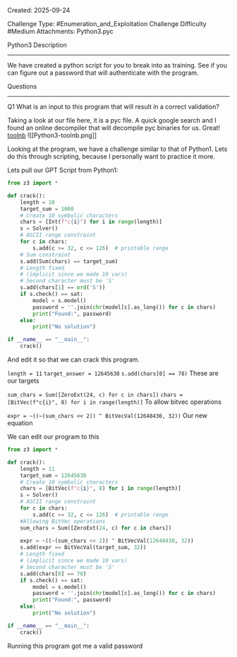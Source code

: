 Created: 2025-09-24

Challenge Type: #Enumeration_and_Exploitation 
Challenge Difficulty #Medium 
Attachments: Python3.pyc

Python3
Description
***
We have created a python script for you to break into as training. See if you can figure out a password that will authenticate with the program.

Questions
***
Q1
What is an input to this program that will result in a correct validation?

Taking a look at our file here, it is a pyc file. A quick google search and I found an online decompiler that will decompile pyc binaries for us. Great!
[toolnb](https://www.toolnb.com/tools-lang-en/pyc.html)
![[Python3-toolnb.png]]

Looking at the program, we have a challenge similar to that of Python1. Lets do this through scripting, because I personally want to practice it more.

Lets pull our GPT Script from Python1:
```python
from z3 import *

def crack():
    length = 10
    target_sum = 1000
    # Create 10 symbolic characters
    chars = [Int(f"c{i}") for i in range(length)]
    s = Solver()
    # ASCII range constraint
    for c in chars:
        s.add(c >= 32, c <= 126)  # printable range
    # Sum constraint
    s.add(Sum(chars) == target_sum)
    # Length fixed
    # (implicit since we made 10 vars)
    # Second character must be 'S'
    s.add(chars[1] == ord('S'))
    if s.check() == sat:
        model = s.model()
        password = ''.join(chr(model[c].as_long()) for c in chars)
        print("Found:", password)
    else:
        print("No solution")

if __name__ == "__main__":
    crack()
```

And edit it so that we can crack this program.

`length = 11`
`target_answer = 12645638`
`s.add(chars[0] == 78)`
These are our targets

`sum_chars = Sum([ZeroExt(24, c) for c in chars])`
`chars = [BitVec(f"c{i}", 8) for i in range(length)]`
To allow bitvec operations

`expr = ~((~(sum_chars << 2)) ^ BitVecVal(12648430, 32))`
Our new equation

We can edit our program to this

```python
from z3 import *

def crack():
    length = 11
    target_sum = 12645638
    # Create 10 symbolic characters
    chars = [BitVec(f"c{i}", 8) for i in range(length)]
    s = Solver()
    # ASCII range constraint
    for c in chars:
        s.add(c >= 32, c <= 126)  # printable range
    #Allowing BitVec operations
    sum_chars = Sum([ZeroExt(24, c) for c in chars])
    
    expr = ~((~(sum_chars << 2)) ^ BitVecVal(12648430, 32))
    s.add(expr == BitVecVal(target_sum, 32))
    # Length fixed
    # (implicit since we made 10 vars)
    # Second character must be 'S'
    s.add(chars[0] == 78)
    if s.check() == sat:
        model = s.model()
        password = ''.join(chr(model[c].as_long()) for c in chars)
        print("Found:", password)
    else:
        print("No solution")

if __name__ == "__main__":
    crack()
```

Running this program got me a valid password
